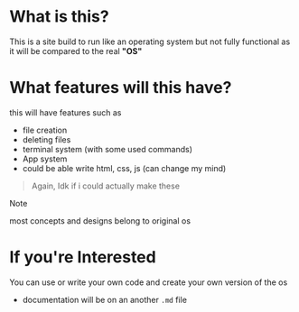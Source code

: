 # What is this?
This is a site build to run like an operating system but not fully functional as it will be compared to the real **"OS"**

# What features will this have?
this will have features such as
- file creation
- deleting files
- terminal system (with some used commands)
- App system
- could be able write html, css, js (can change my mind)

> Again, Idk if i could actually make these

> [!NOTE]
> most concepts and designs belong to original os

# If you're Interested
You can use or write your own code and create your own version of the os
- documentation will be on an another ``.md`` file
